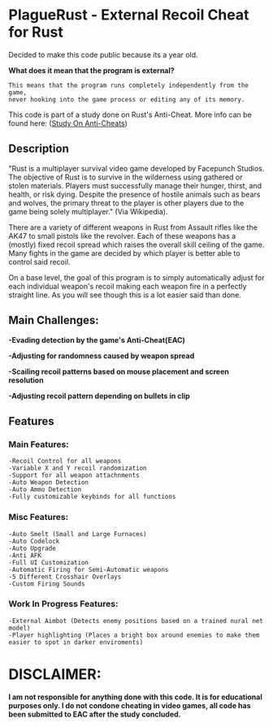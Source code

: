 # PlagueRust - External Recoil Cheat for Rust

Decided to make this code public because its a year old.

**What does it mean that the program is external?**
```
This means that the program runs completely independently from the game,
never hooking into the game process or editing any of its memory.
```
This code is part of a study done on Rust's Anti-Cheat. More info can be found here: ([Study On Anti-Cheats](https://github.com/Rydersel/StudyOnAnticheats/wiki))

## Description

"Rust is a multiplayer survival video game developed by Facepunch Studios. The objective of Rust is to survive in the wilderness using gathered or stolen materials. Players must successfully manage their hunger, thirst, and health, or risk dying. Despite the presence of hostile animals such as bears and wolves, the primary threat to the player is other players due to the game being solely multiplayer." (Via Wikipedia).

There are a variety of different weapons in Rust from Assault rifles like the AK47 to small pistols like the revolver. Each of these weapons has a (mostly) fixed recoil spread which raises the overall skill ceiling of the game. Many fights in the game are decided by which player is better able to control said recoil. 

On a base level, the goal of this program is to simply automatically adjust for each individual weapon's recoil making each weapon fire in a perfectly straight line. As you will see though this is a lot easier said than done.

## Main Challenges:

**-Evading detection by the game's Anti-Cheat(EAC)**

**-Adjusting for randomness caused by weapon spread**

**-Scailing recoil patterns based on mouse placement and screen resolution**

**-Adjusting recoil pattern depending on bullets in clip**


## Features


### **Main Features:**
```
-Recoil Control for all weapons
-Variable X and Y recoil randomization
-Support for all weapon attachnments
-Auto Weapon Detection
-Auto Ammo Detection
-Fully customizable keybinds for all functions
```
### **Misc Features:**
```
-Auto Smelt (Small and Large Furnaces)
-Auto Codelock
-Auto Upgrade
-Anti AFK
-Full UI Customization
-Automatic Firing for Semi-Automatic weapons
-5 Different Crosshair Overlays
-Custom Firing Sounds
```
### **Work In Progress Features:**
```
-External Aimbot (Detects enemy positions based on a trained nural net model)
-Player highlighting (Places a bright box around enemies to make them easier to spot in darker enviroments)
```





# DISCLAIMER: 
**I am not responsible for anything done with this code. It is for educational purposes only. I do not condone cheating in video games, 
all code has been submitted to EAC after the study concluded.**
